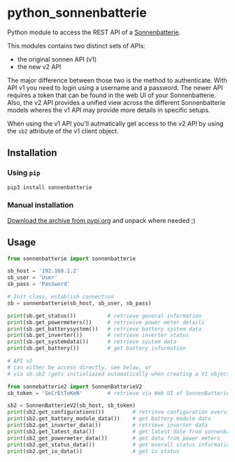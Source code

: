# python_sonnenbatterie

Python module to access the REST API of a [Sonnenbatterie](https://sonnenusa.com/en/products/).

This modules contains two distinct sets of APIs:
- the original sonnen API (v1)
- the new v2 API

The major difference between those two is the method to authenticate. With API v1 you need
to login using a username and a password. The newer API requires a token that can be found
in the web UI of your Sonnenbatterie.
Also, the v2 API provides a unified view across the different Sonnenbatterie models wheres
the v1 API may provide more details in specific setups.

When using the v1 API you'll autmatically get access to the v2 API by using the `sb2` 
attribute of the v1 client object.

## Installation

### Using `pip`

``` bash
pip3 install sonnenbatterie
```

### Manual installation
[Download the archive from pypi.org](https://pypi.org/project/sonnenbatterie/#files) and unpack where needed ;)

## Usage

``` python
from sonnenbatterie import sonnenbatterie

sb_host = '192.168.1.2'
sb_user = 'User'
sb_pass = 'Password'

# Init class, establish connection
sb = sonnenbatterie(sb_host, sb_user, sb_pass)

print(sb.get_status())	        # retrieve general information
print(sb.get_powermeters())     # retrieive power meter details
print(sb.get_batterysystem())   # retrieve battery system data
print(sb.get_inverter())        # retrieve inverter status
print(sb.get_systemdata())      # retrieve system data
print(sb.get_battery())         # get battery information

# API v2
# can either be access directly, see below, or
# via sb.sb2 (gets initialiazed automatically when creating a V1 object)

from sonnebatterie2 import SonnenBatterieV2
sb_token = 'SeCrEtToKeN'        # retrieve via Web UI of SonnenBatterie

sb2 = SonnenBatterieV2(sb_host, sb_token)
print(sb2.get_configurations())         # retrieve configuration overview
print(sb2.get_battery_module_data())    # get battery module data
print(sb2.get_inverter_data())          # retrieve inverter data
print(sb2.get_latest_data())            # get latest date from sonnenbatterie
print(sb2_get_powermeter_data())        # get data from power meters
print(sb2.get_status_data())            # get overall status information
print(sb2.get_io_data())                # get io status
```
